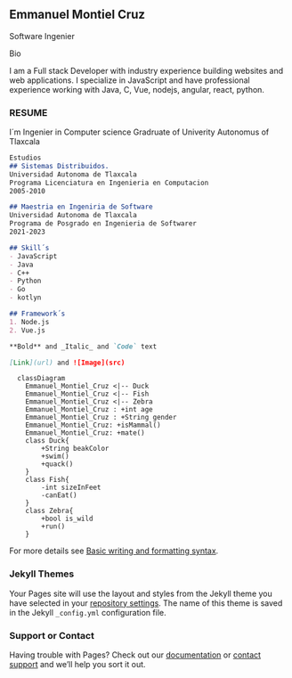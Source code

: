 ## Emmanuel Montiel Cruz 
Software Ingenier

Bio

I am a Full stack Developer with industry experience building websites and web applications. I specialize in JavaScript and have professional experience working with Java, C, Vue, nodejs, angular, react, python.


### RESUME

I´m Ingenier in Computer science Gradruate of Univerity Autonomus of Tlaxcala

```markdown
Estudios 
## Sistemas Distribuidos.
Universidad Autonoma de Tlaxcala
Programa Licenciatura en Ingenieria en Computacion 
2005-2010

## Maestria en Ingeniria de Software
Universidad Autonoma de Tlaxcala 
Programa de Posgrado en Ingenieria de Softwarer  
2021-2023

## Skill´s
- JavaScript
- Java
- C++
- Python
- Go
- kotlyn

## Framework´s
1. Node.js
2. Vue.js

**Bold** and _Italic_ and `Code` text

[Link](url) and ![Image](src)
```

```mermaid
  classDiagram
    Emmanuel_Montiel_Cruz <|-- Duck
    Emmanuel_Montiel_Cruz <|-- Fish
    Emmanuel_Montiel_Cruz <|-- Zebra
    Emmanuel_Montiel_Cruz : +int age
    Emmanuel_Montiel_Cruz : +String gender
    Emmanuel_Montiel_Cruz: +isMammal()
    Emmanuel_Montiel_Cruz: +mate()
    class Duck{
        +String beakColor
        +swim()
        +quack()
    }
    class Fish{
        -int sizeInFeet
        -canEat()
    }
    class Zebra{
        +bool is_wild
        +run()
    }
```

For more details see [Basic writing and formatting syntax](https://docs.github.com/en/github/writing-on-github/getting-started-with-writing-and-formatting-on-github/basic-writing-and-formatting-syntax).

### Jekyll Themes

Your Pages site will use the layout and styles from the Jekyll theme you have selected in your [repository settings](https://github.com/acmerev/acmerev/settings/pages). The name of this theme is saved in the Jekyll `_config.yml` configuration file.

### Support or Contact

Having trouble with Pages? Check out our [documentation](https://docs.github.com/categories/github-pages-basics/) or [contact support](https://support.github.com/contact) and we’ll help you sort it out.
